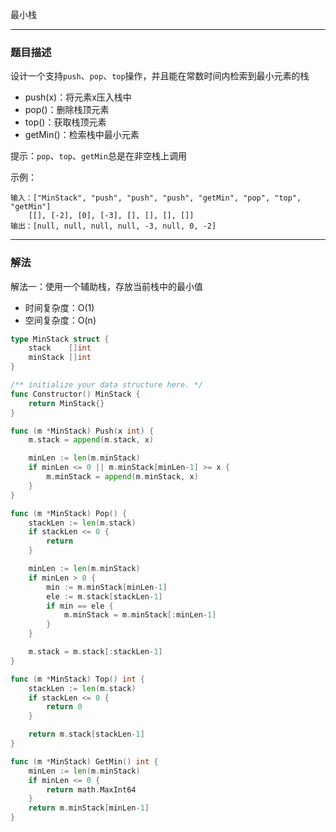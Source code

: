 最小栈

----

### 题目描述

设计一个支持`push`、`pop`、`top`操作，并且能在常数时间内检索到最小元素的栈

- push(x)：将元素x压入栈中
- pop()：删除栈顶元素
- top()：获取栈顶元素
- getMin()：检索栈中最小元素

提示：`pop`、`top`、`getMin`总是在非空栈上调用

示例：

```shell
输入：["MinStack", "push", "push", "push", "getMin", "pop", "top", "getMin"]
	[[], [-2], [0], [-3], [], [], [], []]
输出：[null, null, null, null, -3, null, 0, -2]
```

----

### 解法

解法一：使用一个辅助栈，存放当前栈中的最小值

- 时间复杂度：O(1)
- 空间复杂度：O(n)

```go
type MinStack struct {
	stack    []int
	minStack []int
}

/** initialize your data structure here. */
func Constructor() MinStack {
	return MinStack{}
}

func (m *MinStack) Push(x int) {
	m.stack = append(m.stack, x)

	minLen := len(m.minStack)
	if minLen <= 0 || m.minStack[minLen-1] >= x {
		m.minStack = append(m.minStack, x)
	}
}

func (m *MinStack) Pop() {
	stackLen := len(m.stack)
	if stackLen <= 0 {
		return
	}

	minLen := len(m.minStack)
    if minLen > 0 {
	    min := m.minStack[minLen-1]
	    ele := m.stack[stackLen-1]
	    if min == ele {
	    	m.minStack = m.minStack[:minLen-1]
	    }
    }

	m.stack = m.stack[:stackLen-1]
}

func (m *MinStack) Top() int {
	stackLen := len(m.stack)
	if stackLen <= 0 {
		return 0
	}

	return m.stack[stackLen-1]
}

func (m *MinStack) GetMin() int {
	minLen := len(m.minStack)
	if minLen <= 0 {
		return math.MaxInt64
	}
	return m.minStack[minLen-1]
}
```

